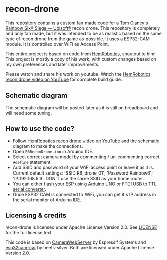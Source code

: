 # recon-drone

This repository contains a custom fan made code for a [Tom Clancy's Rainbow Six®
Siege — Ubisoft®](https://www.ubisoft.com/en-us/game/rainbow-six/siege) recon drone.
This repository is completely and only fan made, but it was intended to be as realistic based on the same type of recon drone from the game as possible.
It uses a ESP32-CAM module. It is controlled over WiFi as Access Point.

This entire project is based on code from [HemRobotics](https://github.com/hemrobotics/recon-drone), shoutout to him!
This project is mostly a copy of his work, with custom changes based on my own preferences and later improvements.

Please watch and share his work on youtube.
Watch the [HemRobotics recon drone video on YouTube](https://youtu.be/NfWd9Kn30i0) for
complete build guide.

## Schematic diagram
The schematic diagram will be posted later as it is still on breadboard and will need some tuning.


## How to use the code?
- Follow [HemRobotics recon drone video on YouTube](https://youtu.be/NfWd9Kn30i0) and the schematic diagram to make the connections. 
- Open `R6ReconDrone.ino` in Arduino IDE.
- Select correct camera model by commenting / un-commenting correct
  `#define` statement.
- Add SSID and password of your WiFi access point or leave it as it is. Current default settings: 'SSID:R6_drone_01'; 'Password:Rainbow6'; 'IP:192.168.6.6'. DON'T use the same SSID as your home router.
- You can either flash your ESP using [Arduino
  UNO](https://youtu.be/q-KIpFIbRMk) or [FTDI USB to TTL serial
  converter](https://youtu.be/tzmcXZ-irIc).
- Once ESP32 CAM is connected to WiFi, you can get it's IP address in
  the serial monitor of Arduino IDE.

## Licensing & credits
recon-drone is licensed under Apache License Version 2.0. See
[LICENSE](./LICENSE) for the full license text.

This code is based on
[CameraWebServer](https://github.com/espressif/arduino-esp32/tree/master/libraries/ESP32/examples/Camera/CameraWebServer)
by Espressif Systems and
[esp32cam-car](https://github.com/heets-silver/esp32cam-car) by
heets-silver. Both are licensed under Apache License Version 2.0.

